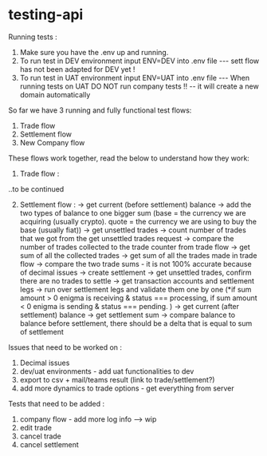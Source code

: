 # testing-api
Running tests :
1. Make sure you have the .env up and running.
2. To run test in DEV environment input ENV=DEV into .env file --- sett flow has not been adapted for DEV yet !
3. To run test in UAT environment input ENV=UAT into .env file --- When running tests on UAT DO NOT run company tests !! -- it will create a new domain automatically 

So far we have 3 running and fully functional test flows:
1. Trade flow
2. Settlement flow 
3. New Company flow

These flows work together, read the below to understand how they work: 
1. Trade flow :

..to be continued 


2. Settlement flow :
-> get current (before settlement) balance 
-> add the two types of balance to one bigger sum (base = the currency we are acquiring (usually crypto). quote = the currency we are using to buy the base (usually fiat))
-> get unsettled trades 
-> count number of trades that we got from the get unsettled trades request 
-> compare the number of trades collected to the trade counter from trade flow
-> get sum of all the collected trades 
-> get sum of all the trades made in trade flow 
-> compare the two trade sums - it is not 100% accurate because of decimal issues 
-> create settlement 
-> get unsettled trades, confirm there are no trades to settle
-> get transaction accounts and settlement legs
-> run over settlement legs and validate them one by one (*if sum amount > 0 enigma is receiving & status === processing, if sum amount < 0 enigma is sending & status === pending. )
-> get current (after settlement) balance 
-> get settlement sum
-> compare balance to balance before settlement, there should be a delta that is equal to sum of settlement



Issues that need to be worked on :
1. Decimal issues 
2. dev/uat environments - add uat functionalities to dev 
3. export to csv + mail/teams result (link to trade/settlement?)
4. add more dynamics to trade options - get everything from server 


Tests that need to be added :
1. company flow - add more log info --> wip
2. edit trade
3. cancel trade
4. cancel settlement 
